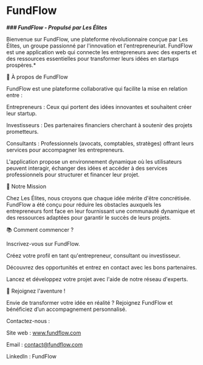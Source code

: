 # FundFlow
**_### FundFlow - Propulsé par Les Élites_**

Bienvenue sur FundFlow, une plateforme révolutionnaire conçue par Les Élites, un groupe passionné par l'innovation et l'entrepreneuriat. FundFlow est une application web qui connecte les entrepreneurs avec des experts et des ressources essentielles pour transformer leurs idées en startups prospères.*

🌟 À propos de FundFlow

FundFlow est une plateforme collaborative qui facilite la mise en relation entre :

Entrepreneurs : Ceux qui portent des idées innovantes et souhaitent créer leur startup.

Investisseurs : Des partenaires financiers cherchant à soutenir des projets prometteurs.

Consultants : Professionnels (avocats, comptables, stratèges) offrant leurs services pour accompagner les entrepreneurs.

L'application propose un environnement dynamique où les utilisateurs peuvent interagir, échanger des idées et accéder à des services professionnels pour structurer et financer leur projet.

🚀 Notre Mission

Chez Les Élites, nous croyons que chaque idée mérite d'être concrétisée. FundFlow a été conçu pour réduire les obstacles auxquels les entrepreneurs font face en leur fournissant une communauté dynamique et des ressources adaptées pour garantir le succès de leurs projets.

📚 Comment commencer ?

Inscrivez-vous sur FundFlow.

Créez votre profil en tant qu'entrepreneur, consultant ou investisseur.

Découvrez des opportunités et entrez en contact avec les bons partenaires.

Lancez et développez votre projet avec l'aide de notre réseau d'experts.

🎉 Rejoignez l'aventure !

Envie de transformer votre idée en réalité ? Rejoignez FundFlow et bénéficiez d’un accompagnement personnalisé.


Contactez-nous :

Site web : www.fundflow.com

Email : contact@fundflow.com

LinkedIn : FundFlow
